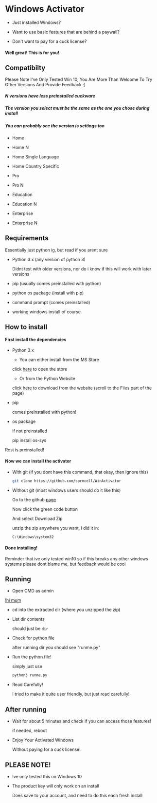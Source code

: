 # Windows Activator

- Just installed Windows?

- Want to use basic features that are behind a paywall?

- Don't want to pay for a cuck license?

#### Well great! This is for you!

## Compatibilty

Please Note I've Only Tested Win 10, You Are More Than Welcome To Try Other Versions And Provide Feedback :)

##### N versions have less preinstalled cuckware
##### The version you select must be the same as the one you chose during install
##### You can probably see the version is settings too

- Home

- Home N

- Home Single Language

- Home Country Specific 

- Pro

- Pro N 

- Education 

- Education N 

- Enterprise 

- Enterprise N

## Requirements

Essentially just python ig, but read if you arent sure

- Python 3.x (any version of python 3)
  
  Didnt test with older versions, nor do i know if this will work with later versions

- pip (usually comes preinstalled with python)

- python os package (install with pip)

- command prompt (comes preinstalled)

- working windows install of course


## How to install

#### First install the dependencies

- Python 3.x

  - You can either install from the MS Store

   click [here](https://apps.microsoft.com/store/detail/python-310/9PJPW5LDXLZ5) to open the store


  - Or from the Python Website

   click [here](https://www.python.org/downloads/release/python-3100/) to download from the website (scroll to the Files part of the page)


- pip

  comes preinstalled with python! 


- os package

  if not preinstalled


  pip install os-sys


Rest is preinstalled!

#### Now we can install the activator

- With git (if you dont have this command, that okay, then ignore this)

  ```sh
  git clone https://github.com/sprmcell/WinActivator
  ```

- Without git (most windows users should do it like this)

  Go to the github [page](https://github.com/sprmcell/WinActivator)

  Now click the green code button

  And select Download Zip

  unzip the zip anywhere you want, i did it in:

  ```bat
  C:\Windows\system32
  ```

#### Done installing!

Reminder that ive only tested win10 so if this breaks any other windows systems please dont blame me, but feedback would be cool

## Running 
  
- Open CMD as admin

[!hi mum](https://www.wikihow.com/images/6/68/Run-Command-Prompt-As-an-Administrator-on-Windows-Step-4.jpg)


- cd into the extracted dir (where you unzipped the zip)

- List dir contents
    
    should just be `dir`

- Check for python file

    after running dir you should see "runme.py"

- Run the python file! 

  simply just use 

  ```sh
  python3 runme.py
  ```

- Read Carefully! 

    I tried to make it quite user friendly, but just read carefully!


## After running

- Wait for about 5 minutes and check if you can access those features!

    if needed, reboot

- Enjoy Your Activated Windows 

    Without paying for a cuck license! 





## PLEASE NOTE!

- Ive only tested this on Windows 10

- The product key will only work on an install

    Does save to your account, and need to do this each fresh install
